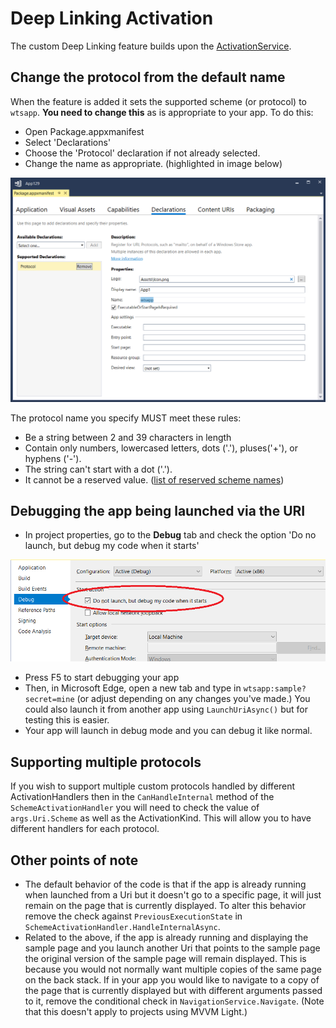 # Deep Linking Activation

The custom Deep Linking feature builds upon the [ActivationService](../activation.md).

## Change the protocol from the default name

When the feature is added it sets the supported scheme (or protocol) to `wtsapp`. **You need to change this** as is appropriate to your app. To do this:

- Open Package.appxmanifest
- Select 'Declarations'
- Choose the 'Protocol' declaration if not already selected.
- Change the name as appropriate. (highlighted in image below)

![](../resources/deep-linking/change-protocol-name.png)

The protocol name you specify MUST meet these rules:

- Be a string between 2 and 39 characters in length
- Contain only numbers, lowercased letters, dots ('.'), pluses('+'), or hyphens ('-').
- The string can't start with a dot ('.').
- It cannot be a reserved value. ([list of reserved scheme names](https://docs.microsoft.com/en-us/windows/uwp/launch-resume/reserved-uri-scheme-names#reserved-uri-scheme-names))

## Debugging the app being launched via the URI

- In project properties, go to the **Debug** tab and check the option 'Do no launch, but debug my code when it starts'

![](../resources/deep-linking/debug-when-my-code-starts.png)

- Press F5 to start debugging your app
- Then, in Microsoft Edge, open a new tab and type in `wtsapp:sample?secret=mine` (or adjust depending on any changes you've made.) You could also launch it from another app using `LaunchUriAsync()` but for testing this is easier.
- Your app will launch in debug mode and you can debug it like normal.

## Supporting multiple protocols

If you wish to support multiple custom protocols handled by different ActivationHandlers then in the `CanHandleInternal` method of the `SchemeActivationHandler` you will need to check the value of `args.Uri.Scheme` as well as the ActivationKind. This will allow you to have different handlers for each protocol.

## Other points of note

- The default behavior of the code is that if the app is already running when launched from a Uri but it doesn't go to a specific page, it will just remain on the page that is currently displayed. To alter this behavior remove the check against `PreviousExecutionState` in `SchemeActivationHandler.HandleInternalAsync`.
- Related to the above, if the app is already running and displaying the sample page and you launch another Uri that points to the sample page the original version of the sample page will remain displayed. This is because you would not normally want multiple copies of the same page on the back stack. If in your app you would like to navigate to a copy of the page that is currently displayed but with different arguments passed to it, remove the conditional check in `NavigationService.Navigate`. (Note that this doesn't apply to projects using MVVM Light.)
